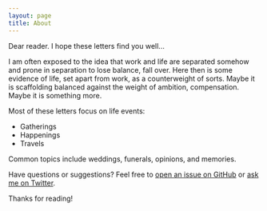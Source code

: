 ```yaml
---
layout: page
title: About
---
```


<p class="message">
  Dear reader. I hope these letters find you well...   
</p>

I am often exposed to the idea that work and life are separated somehow and prone in separation to lose balance, fall over. 
Here then is some evidence of life, set apart from work, as a counterweight of sorts. Maybe it is scaffolding balanced against 
the weight of ambition, compensation. Maybe it is something more. 

Most of these letters focus on life events:

* Gatherings 
* Happenings 
* Travels 

Common topics include weddings, funerals, opinions, and memories.

Have questions or suggestions? Feel free to [open an issue on GitHub](https://github.com/life_blog/issues/new) or [ask me on Twitter](https://twitter.com/tugglery).

Thanks for reading!
